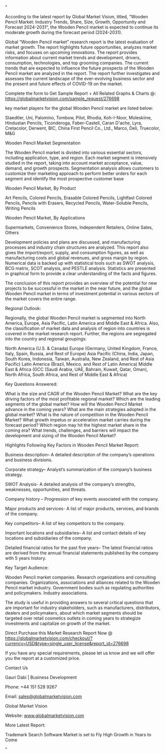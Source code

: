 "

According to the latest report by Global Market Vision, titled, “Wooden Pencil Market: Industry Trends, Share, Size, Growth, Opportunity and Forecast 2024-2031“, the Wooden Pencil market is expected to continue its moderate growth during the forecast period (2024-2031).

Global “Wooden Pencil market” research report is the latest evaluation of market growth. The report highlights future opportunities, analyzes market risks, and focuses on upcoming innovations. The report provides information about current market trends and development, drivers, consumption, technologies, and top grooming companies. The current trends that are expected to influence the future prospects of the Wooden Pencil market are analyzed in the report. The report further investigates and assesses the current landscape of the ever-evolving business sector and the present and future effects of COVID-19 on the market.

Complete the form to Get Sample Report + All Related Graphs & Charts @: https://globalmarketvision.com/sample_request/276698

key market players for the global Wooden Pencil market are listed below:

Staedtler, Uni, Palomino, Tombow, Pilot, Rhodia, Koh-I-Noor, Moleskiine, Hindustan Pencils, Ticonderoga, Faber-Castell, Caran D'ache, Lyra, Cretacolor, Derwent, BIC, China First Pencil Co., Ltd., Marco, Deli, Truecolor, M&G

Wooden Pencil Market Segmentation

The Wooden Pencil market is divided into various essential sectors, including application, type, and region. Each market segment is intensively studied in the report, taking into account market acceptance, value, demand, and growth prospects. Segmentation analysis allows customers to customize their marketing approach to perform better orders for each segment and identify the most prospective customer base

Wooden Pencil Market, By Product

Art Pencils, Colored Pencils, Erasable Colored Pencils, Lightfast Colored Pencils, Pencils with Erasers, Recycled Pencils, Water-Soluble Pencils, Writing Pencils

Wooden Pencil Market, By Applications

Supermarkets, Convenience Stores, Independent Retailers, Online Sales, Others

Development policies and plans are discussed, and manufacturing processes and industry chain structures are analyzed. This report also gives the import/export, supply, and consumption figures, as well as manufacturing costs and global revenues, and gross margin by region. Numerical data is backed up with statistical tools such as SWOT analysis, BCG matrix, SCOT analysis, and PESTLE analysis. Statistics are presented in graphical form to provide a clear understanding of the facts and figures.

The conclusion of this report provides an overview of the potential for new projects to be successful in the market in the near future, and the global Wooden Pencil market in terms of investment potential in various sectors of the market covers the entire range.

Regional Outlook:

Regionally, the global Wooden Pencil market is segmented into North America, Europe, Asia Pacific, Latin America and Middle East & Africa. Also, the classification of market data and analysis of region into countries is covered in the market research report. Further, the regions are segregated into the country and regional groupings:

North America (U.S. & Canada)
Europe (Germany, United Kingdom, France, Italy, Spain, Russia, and Rest of Europe)
Asia Pacific (China, India, Japan, South Korea, Indonesia, Taiwan, Australia, New Zealand, and Rest of Asia Pacific)
Latin America (Brazil, Mexico, and Rest of Latin America)
Middle East & Africa (GCC (Saudi Arabia, UAE, Bahrain, Kuwait, Qatar, Oman), North Africa, South Africa, and Rest of Middle East & Africa)

Key Questions Answered:

What is the size and CAGR of the Wooden Pencil Market?
What are the key driving factors of the most profitable regional market?
Which are the leading segments of the global market?
How will the Wooden Pencil Market advance in the coming years?
What are the main strategies adopted in the global market?
What is the nature of competition in the Wooden Pencil Market?
What growth impetus or acceleration market carries during the forecast period?
Which region may hit the highest market share in the coming era?
What trends, challenges, and barriers will impact the development and sizing of the Wooden Pencil Market?

Highlights Following Key Factors in Wooden Pencil Market Report:

Business description– A detailed description of the company’s operations and business divisions.

Corporate strategy– Analyst’s summarization of the company’s business strategy.

SWOT Analysis- A detailed analysis of the company’s strengths, weaknesses, opportunities, and threats.

Company history – Progression of key events associated with the company.

Major products and services- A list of major products, services, and brands of the company.

Key competitors– A list of key competitors to the company.

Important locations and subsidiaries– A list and contact details of key locations and subsidiaries of the company.

Detailed financial ratios for the past five years– The latest financial ratios are derived from the annual financial statements published by the company with 5 years history.

Key Target Audience:

Wooden Pencil market companies.
Research organizations and consulting companies.
Organizations, associations and alliances related to the Wooden Pencil market industry.
Government bodies such as regulating authorities and policymakers.
Industry associations.

The study is useful in providing answers to several critical questions that are important for industry stakeholders, such as manufacturers, distributors, dealers and policymakers, about which market segments should be targeted over retail cosmetics outlets in coming years to strategize investments and capitalize on growth of the market.

Direct Purchase this Market Research Report Now @ https://globalmarketvision.com/checkout/?currency=USD&type=single_user_license&report_id=276698

If you have any special requirements, please let us know and we will offer you the report at a customized price.

Contact Us

Gauri Dabi | Business Development

Phone: +44 151 528 9267

Email: sales@globalmarketvision.com

Global Market Vision

Website: www.globalmarketvision.com




More Latest Report:

Trademark Search Software Market is set to Fly High Growth in Years to Come

"

